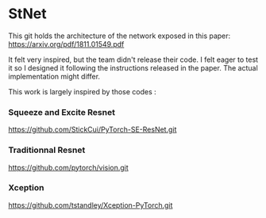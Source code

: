 # StNet
This git holds the architecture of the network exposed in this paper: https://arxiv.org/pdf/1811.01549.pdf

It felt very inspired, but the team didn't release their code. I felt eager to test it so I designed it following the instructions released in the paper. The actual implementation might differ.

This work is largely inspired by those codes :

### Squeeze and Excite Resnet

https://github.com/StickCui/PyTorch-SE-ResNet.git

### Traditionnal Resnet

https://github.com/pytorch/vision.git

### Xception

https://github.com/tstandley/Xception-PyTorch.git
